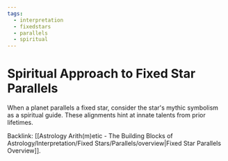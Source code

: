 ```yaml
---
tags:
  - interpretation
  - fixedstars
  - parallels
  - spiritual
---
```

# Spiritual Approach to Fixed Star Parallels

When a planet parallels a fixed star, consider the star's mythic symbolism as a spiritual guide. These alignments hint at innate talents from prior lifetimes.

Backlink: [[Astrology Arith(m)etic - The Building Blocks of Astrology/Interpretation/Fixed Stars/Parallels/overview|Fixed Star Parallels Overview]].
